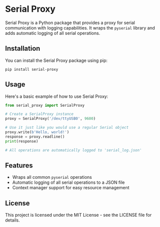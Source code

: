 # Serial Proxy

Serial Proxy is a Python package that provides a proxy for serial communication with logging capabilities. It wraps the `pyserial` library and adds automatic logging of all serial operations.

## Installation

You can install the Serial Proxy package using pip:

```
pip install serial-proxy
```

## Usage

Here's a basic example of how to use Serial Proxy:

```python
from serial_proxy import SerialProxy

# Create a SerialProxy instance
proxy = SerialProxy('/dev/ttyUSB0', 9600)

# Use it just like you would use a regular Serial object
proxy.write(b'Hello, world!')
response = proxy.readline()
print(response)

# All operations are automatically logged to 'serial_log.json'
```

## Features

- Wraps all common `pyserial` operations
- Automatic logging of all serial operations to a JSON file
- Context manager support for easy resource management

## License

This project is licensed under the MIT License - see the LICENSE file for details.
